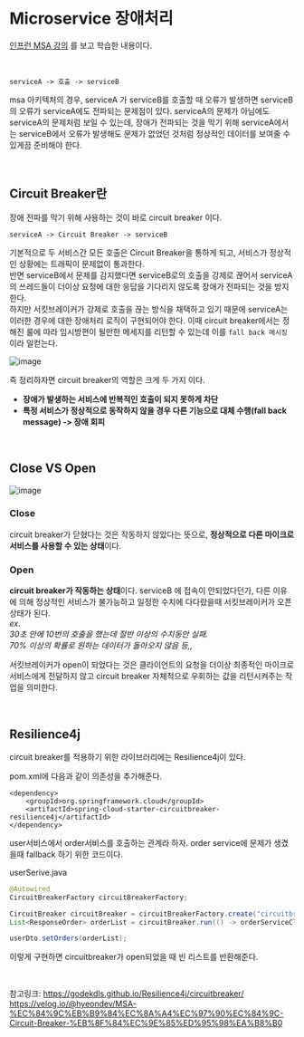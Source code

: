 # Microservice 장애처리

[인프런 MSA 강의](https://www.inflearn.com/course/%EC%8A%A4%ED%94%84%EB%A7%81-%ED%81%B4%EB%9D%BC%EC%9A%B0%EB%93%9C-%EB%A7%88%EC%9D%B4%ED%81%AC%EB%A1%9C%EC%84%9C%EB%B9%84%EC%8A%A4)
를 보고 학습한 내용이다. 

</br>

```
serviceA -> 호출 -> serviceB
```

msa 아키텍처의 경우, serviceA 가 serviceB를 호출할 때 오류가 발생하면 serviceB의 오류가 serviceA에도 전파되는 문제점이 있다. 
serviceA의 문제가 아님에도 serviceA의 문제처럼 보일 수 있는데, 장애가 전파되는 것을 막기 위해 serviceA에서는 serviceB에서 오류가 발생해도 문제가 없었던 것처럼 정상적인 데이터를 보여줄 수 있게끔 준비해야 한다. 

</br>

## Circuit Breaker란

장애 전파를 막기 위해 사용하는 것이 바로 circuit breaker 이다. 

```
serviceA -> Circuit Breaker -> serviceB
```

기본적으로 두 서비스간 모든 호출은 Circuit Breaker을 통하게 되고, 서비스가 정상적인 상황에는 트래픽이 문제없이 통과한다.    
반면 serviceB에서 문제를 감지했다면 serviceB로의 호출을 강제로 끊어서 serviceA의 쓰레드들이 더이상 요청에 대한 응답을 기다리지 않도록 장애가 전파되는 것을 방지한다.    
하지만 서킷브레이커가 강제로 호출을 끊는 방식을 채택하고 있기 때문에 serviceA는 이러한 경우에 대한 장애처리 로직이 구현되어야 한다. 이때 circuit breaker에서는 정해진 룰에 따라 임시방편이 될만한 메세지를 리턴할 수 있는데 이를  `fall back 메시징`이라 일컫는다. 

![image](https://user-images.githubusercontent.com/45115557/200856565-23f3d796-6088-450e-ba7a-0b87318b3838.png)

즉 정리하자면 circuit breaker의 역할은 크게 두 가지 이다. 

* **장애가 발생하는 서비스에 반복적인 호출이 되지 못하게 차단**
* **특정 서비스가 정상적으로 동작하지 않을 경우 다른 기능으로 대체 수행(fall back message) -> 장애 회피** 

</br>

## Close VS Open

![image](https://user-images.githubusercontent.com/45115557/200859651-61ec97f2-786a-4e68-b69b-b85d3318eb38.png)


### Close

circuit breaker가 닫혔다는 것은 작동하지 않았다는 뜻으로, **정상적으로 다른 마이크로 서비스를 사용할 수 있는 상태**이다. 

### Open

**circuit breaker가 작동하는 상태**이다. serviceB 에 접속이 안되었다던가, 다른 이유에 의해 정상적인 서비스가 불가능하고 일정한 수치에 다다랐을때 서킷브레이커가 오픈상태가 된다.   
*ex.    
30초 안에 10번의 호출을 했는데 절반 이상의 수치동안 실패.     
70% 이상의 확률로 원하는 데이터가 돌아오지 않음 등,,*   

서킷브레이커가 open이 되었다는 것은 클라이언트의 요청을 더이상 최종적인 마이크로 서비스에게 전달하지 않고 circuit breaker 자체적으로 우회하는 값을 리턴시켜주는 작업을 의미한다. 


</br>

## Resilience4j

circuit breaker를 적용하기 위한 라이브러리에는 Resilience4j이 있다. 

pom.xml에 다음과 같이 의존성을 추가해준다. 

```
<dependency>
    <groupId>org.springframework.cloud</groupId>
    <artifactId>spring-cloud-starter-circuitbreaker-resilience4j</artifactId>
</dependency>
```

user서비스에서 order서비스를 호출하는 관계라 하자. order service에 문제가 생겼을때 fallback 하기 위한 코드이다. 

userSerive.java
```java
@Autowired
CircuitBreakerFactory circuitBreakerFactory;

CircuitBreaker circuitBreaker = circuitBreakerFactory.create("circuitbreaker");
List<ResponseOrder> orderList = circuitBreaker.run(() -> orderServiceClient.getOrders(userId), throwable -> new ArrayList());

userDto.setOrders(orderList);
```

이렇게 구현하면 circuitbreaker가 open되었을 때 빈 리스트를 반환해준다. 

</br>

참고링크:
https://godekdls.github.io/Resilience4j/circuitbreaker/   
https://velog.io/@hyeondev/MSA-%EC%84%9C%EB%B9%84%EC%8A%A4%EC%97%90%EC%84%9C-Circuit-Breaker-%EB%8F%84%EC%9E%85%ED%95%98%EA%B8%B0   

